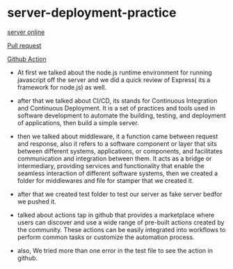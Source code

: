 # server-deployment-practice
[server online](https://onlineserver3.onrender.com/)

[Pull request](https://github.com/esraaobeido/server-deployment-practice/pull/1)

[Github Action](https://github.com/esraaobeido/server-deployment-practice/actions)

- At first we talked about the node.js runtime environment for running javascript off the server and we did a quick review of Express( its a framework for node.js) as well.
- after that we talked about CI/CD, its stands for Continuous Integration and Continuous Deployment. It is a set of practices and tools used in software development to automate the building, testing, and deployment of applications, then build a simple server.

- then we talked about middleware, it a function came between request and response, also it refers to a software component or layer that sits between different systems, applications, or components, and facilitates communication and integration between them. It acts as a bridge or intermediary, providing services and functionality that enable the seamless interaction of different software systems, then we created a folder for middlewares and file for stamper that we created it.

- after that we created test folder to test our server as fake server bedfor we pushed it.

- talked about actions tap in github that provides a marketplace where users can discover and use a wide range of pre-built actions created by the community. These actions can be easily integrated into workflows to perform common tasks or customize the automation process.

- also, We tried more than one error in the test file to see the action in github.